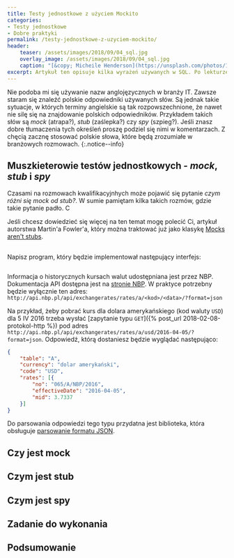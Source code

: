 ```yaml
---
title: Testy jednostkowe z użyciem Mockito
categories:
- Testy jednostkowe
- Dobre praktyki
permalink: /testy-jednostkowe-z-uzyciem-mockito/
header:
    teaser: /assets/images/2018/09/04_sql.jpg
    overlay_image: /assets/images/2018/09/04_sql.jpg
    caption: "[&copy; Micheile Henderson](https://unsplash.com/photos/1SjD5ZEiUsA)"
excerpt: Artykuł ten opisuje kilka wyrażeń używanych w SQL. Po lekturze będziesz wiedzieć jak używać i do czego służą `DISTINCT`, `AS` czy `UNION`. Poznasz także sposoby na sortowanie i ograniczanie wyników przy użyciu `ORDER BY` i `LIMIT`. Na końcu artykułu czekają na Ciebie zadania z przykładowymi rozwiązaniami, które pomogą Ci utrwalić zdobytą wiedzę.
---
```


Nie podoba mi się używanie nazw anglojęzycznych w branży IT. Zawsze staram się znaleźć polskie odpowiedniki używanych słów. Są jednak takie sytuacje, w których terminy angielskie są tak rozpowszechnione, że nawet nie silę się na znajdowanie polskich odpowiedników. Przykładem takich słów są _mock_ (atrapa?), _stub_ (zaślepka?) czy _spy_ (szpieg?). Jeśli znasz dobre tłumaczenia tych określeń proszę podziel się nimi w komentarzach. Z chęcią zacznę stosować polskie słowa, które będą zrozumiałe w branżowych rozmowach.
{:.notice--info}

## Muszkieterowie testów jednostkowych - _mock_, _stub_ i _spy_

Czasami na rozmowach kwalifikacyjnhych może pojawić się pytanie _czym różni się mock od stub?_. W sumie pamiętam kilka takich rozmów, gdzie takie pytanie padło. C

Jeśli chcesz dowiedzieć się więcej na ten temat mogę polecić Ci, artykuł autorstwa Martin'a Fowler'a, który można traktować już jako klasykę [Mocks aren't stubs](https://martinfowler.com/articles/mocksArentStubs.html).

## 

Napisz program, który będzie implementował następujący interfejs:

```java
```

Informacja o historycznych kursach walut udostępniana jest przez NBP. Dokumentacja API dostępna jest na [stronie NBP](http://api.nbp.pl/#kursyWalut). W praktyce potrzebny będzie wyłącznie ten adres:
`http://api.nbp.pl/api/exchangerates/rates/a/<kod>/<data>/?format=json`

Na przykład, żeby pobrać kurs dla dolara amerykańskiego (kod waluty `USD`) dla 5 IV 2016 trzeba wysłać [zapytanie typu `GET`]({% post_url 2018-02-08-protokol-http %}) pod adres `http://api.nbp.pl/api/exchangerates/rates/a/usd/2016-04-05/?format=json`. Odpowiedź, którą dostaniesz będzie wyglądać następująco:

```json
{
	"table": "A",
    "currency": "dolar amerykański",
    "code": "USD",
    "rates": [{
		"no": "065/A/NBP/2016",
		"effectiveDate": "2016-04-05",
		"mid": 3.7337
	}]
}
```

Do parsowania odpowiedzi tego typu przydatna jest biblioteka, która obsługuje [parsowanie formatu JSON]().

## Czy jest mock

## Czym jest stub

## Czym jest spy

## Zadanie do wykonania


## Podsumowanie

